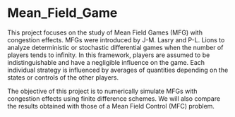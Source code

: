 # Mean_Field_Game
This project focuses on the study of Mean Field Games (MFG) with congestion effects. MFGs were
introduced by J-M. Lasry and P-L. Lions to analyze deterministic or stochastic differential games when
the number of players tends to infinity. In this framework, players are assumed to be indistinguishable and
have a negligible influence on the game. Each individual strategy is influenced by averages of quantities
depending on the states or controls of the other players.

The objective of this project is to numerically simulate MFGs with congestion effects using finite
difference schemes. We will also compare the results obtained with those of a Mean Field Control (MFC)
problem.